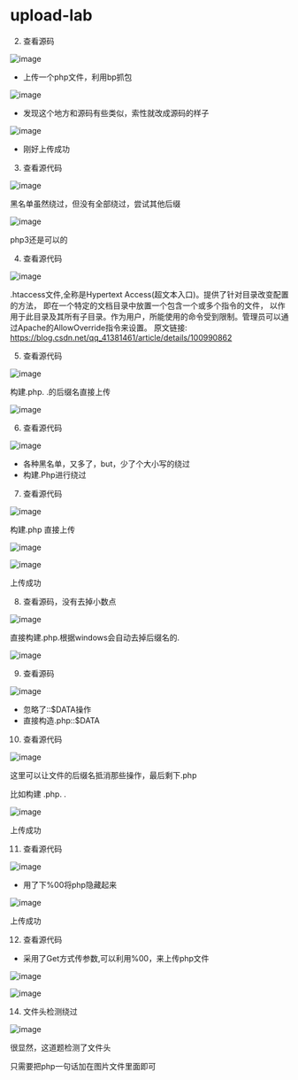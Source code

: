 # upload-lab
2. 查看源码

![image](https://user-images.githubusercontent.com/76896357/114292010-3c3c9880-9abe-11eb-92a2-03e3e6d93e70.png)

* 上传一个php文件，利用bp抓包

![image](https://user-images.githubusercontent.com/76896357/114292062-9a697b80-9abe-11eb-8b46-cc15ba5ad72f.png)

* 发现这个地方和源码有些类似，索性就改成源码的样子

![image](https://user-images.githubusercontent.com/76896357/114292083-bcfb9480-9abe-11eb-9a03-2715d212d74e.png)

* 刚好上传成功

3. 查看源代码

![image](https://user-images.githubusercontent.com/76896357/114292260-d9e49780-9abf-11eb-9a67-aff585598602.png)

黑名单虽然绕过，但没有全部绕过，尝试其他后缀

![image](https://user-images.githubusercontent.com/76896357/114292377-abb38780-9ac0-11eb-8901-500be4f1f457.png)

php3还是可以的

4. 查看源代码

![image](https://user-images.githubusercontent.com/76896357/114292501-752a3c80-9ac1-11eb-9b60-f515bb580a24.png)

.htaccess文件,全称是Hypertext Access(超文本入口)。提供了针对目录改变配置的方法， 即在一个特定的文档目录中放置一个包含一个或多个指令的文件， 以作用于此目录及其所有子目录。作为用户，所能使用的命令受到限制。管理员可以通过Apache的AllowOverride指令来设置。
原文链接:
  https://blog.csdn.net/qq_41381461/article/details/100990862
  
5. 查看源代码

![image](https://user-images.githubusercontent.com/76896357/114293312-a3ab1600-9ac7-11eb-8fdc-d60717f18781.png)

构建.php. .的后缀名直接上传

![image](https://user-images.githubusercontent.com/76896357/114293351-ecfb6580-9ac7-11eb-960f-9f878f0a5a44.png)

  
6. 查看源代码

![image](https://user-images.githubusercontent.com/76896357/114293148-524e5700-9ac6-11eb-881e-28deea048f1a.png)

* 各种黑名单，又多了，but，少了个大小写的绕过
* 构建.Php进行绕过

7. 查看源代码

![image](https://user-images.githubusercontent.com/76896357/114293377-3350c480-9ac8-11eb-8713-504770fab9ac.png)

构建.php 直接上传

![image](https://user-images.githubusercontent.com/76896357/114293465-c853bd80-9ac8-11eb-826e-586f3a621efd.png)


![image](https://user-images.githubusercontent.com/76896357/114293157-7c077e00-9ac6-11eb-82d3-f7c4184cf647.png)

上传成功


8. 查看源码，没有去掉小数点

![image](https://user-images.githubusercontent.com/76896357/114297735-f515ce00-9ae4-11eb-8ea2-43ed44c826a2.png)

直接构建.php.根据windows会自动去掉后缀名的.

![image](https://user-images.githubusercontent.com/76896357/114297786-4cb43980-9ae5-11eb-8192-9794013013ed.png)

9. 查看源码

![image](https://user-images.githubusercontent.com/76896357/114297808-66558100-9ae5-11eb-935a-8210900e361c.png)

* 忽略了::$DATA操作
* 直接构造.php::$DATA

10. 查看源代码

![image](https://user-images.githubusercontent.com/76896357/114297869-c0564680-9ae5-11eb-9175-034f2ab2af30.png)

这里可以让文件的后缀名抵消那些操作，最后剩下.php

比如构建 .php. .

![image](https://user-images.githubusercontent.com/76896357/114297900-eed42180-9ae5-11eb-9760-a66f94062e29.png)

上传成功

11. 查看源代码

![image](https://user-images.githubusercontent.com/76896357/114297943-4d999b00-9ae6-11eb-83dc-5ac07316a4fe.png)

* 用了下%00将php隐藏起来

![image](https://user-images.githubusercontent.com/76896357/114298064-019b2600-9ae7-11eb-997e-b4c527556ec7.png)

上传成功

12. 查看源代码

* 采用了Get方式传参数,可以利用%00，来上传php文件

![image](https://user-images.githubusercontent.com/76896357/115813096-236ca500-a425-11eb-9b59-03402c717734.png)

![image](https://user-images.githubusercontent.com/76896357/115813195-52831680-a425-11eb-919c-6e12998b439d.png)


14. 文件头检测绕过

![image](https://user-images.githubusercontent.com/76896357/115815138-ff12c780-a428-11eb-9362-51a1cf985d26.png)

很显然，这道题检测了文件头

只需要把php一句话加在图片文件里面即可




